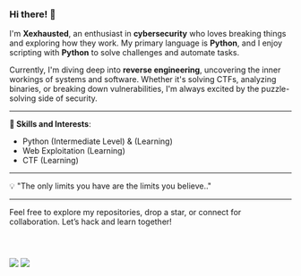 ### Hi there! :wave:

I'm **Xexhausted**, an enthusiast in **cybersecurity** who loves breaking things and exploring how they work. My primary language is **Python**, and I enjoy scripting with **Python** to solve challenges and automate tasks. 

Currently, I'm diving deep into **reverse engineering**, uncovering the inner workings of systems and software. Whether it's solving CTFs, analyzing binaries, or breaking down vulnerabilities, I'm always excited by the puzzle-solving side of security.

---

**🧰 Skills and Interests**:
- Python (Intermediate Level) & (Learning)
- Web Exploitation (Learning)
- CTF (Learning)

---

:bulb: "The only limits you have are the limits you believe.." 

---

Feel free to explore my repositories, drop a star, or connect for collaboration. Let’s hack and learn together!
<br><br><br>

###

[![](https://img.shields.io/badge/linkedin-0a66c2)](https://www.linkedin.com/in/sahan-shrestha-ba83a6279/)
[![](https://img.shields.io/badge/discord-blue)](https://discord.com/users/1106949233237573712)

###
